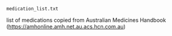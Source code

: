 `medication_list.txt`

list of medications copied from Australian Medicines Handbook (https://amhonline.amh.net.au.acs.hcn.com.au)


